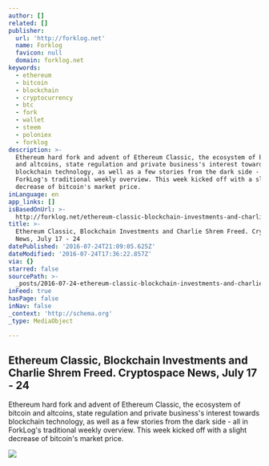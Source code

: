 ```yaml
---
author: []
related: []
publisher:
  url: 'http://forklog.net'
  name: Forklog
  favicon: null
  domain: forklog.net
keywords:
  - ethereum
  - bitcoin
  - blockchain
  - cryptocurrency
  - btc
  - fork
  - wallet
  - steem
  - poloniex
  - forklog
description: >-
  Ethereum hard fork and advent of Ethereum Classic, the ecosystem of bitcoin
  and altcoins, state regulation and private business's interest towards
  blockchain technology, as well as a few stories from the dark side - all in
  ForkLog's traditional weekly overview. This week kicked off with a slight
  decrease of bitcoin's market price.
inLanguage: en
app_links: []
isBasedOnUrl: >-
  http://forklog.net/ethereum-classic-blockchain-investments-and-charlie-shrem-freed-cryptospace-news-july-17-24/
title: >-
  Ethereum Classic, Blockchain Investments and Charlie Shrem Freed. Cryptospace
  News, July 17 - 24
datePublished: '2016-07-24T21:09:05.625Z'
dateModified: '2016-07-24T17:36:22.857Z'
via: {}
starred: false
sourcePath: >-
  _posts/2016-07-24-ethereum-classic-blockchain-investments-and-charlie-shrem-f.md
inFeed: true
hasPage: false
inNav: false
_context: 'http://schema.org'
_type: MediaObject

---
```

<article style=""><h1>Ethereum Classic, Blockchain Investments and Charlie Shrem Freed. Cryptospace News, July 17 - 24</h1><p>Ethereum hard fork and advent of Ethereum Classic, the ecosystem of bitcoin and altcoins, state regulation and private business's interest towards blockchain technology, as well as a few stories from the dark side - all in ForkLog's traditional weekly overview. This week kicked off with a slight decrease of bitcoin's market price.</p><img src="http://forklog.com/wp-content/uploads/screenshot-bitcointicker.co-2016-07-24-16-46-15.png" /></article>
